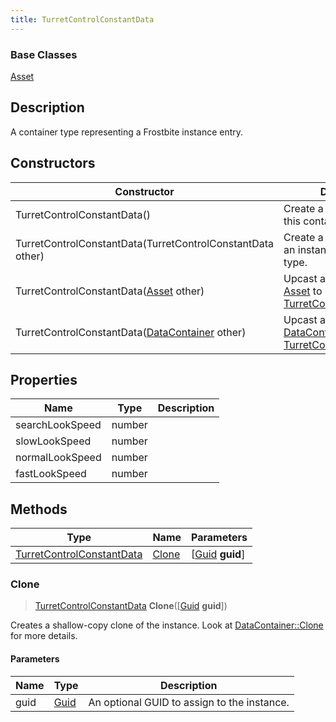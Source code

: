 ```yaml
---
title: TurretControlConstantData
---
```

### Base Classes

[Asset](/vext/ref/fb/asset/)

## Description

A container type representing a Frostbite instance entry.

## Constructors

| Constructor                                                                          | Description                                                                                                                               |
| ------------------------------------------------------------------------------------ | ----------------------------------------------------------------------------------------------------------------------------------------- |
| TurretControlConstantData()                                                          | Create a new instance of this container type.                                                                                             |
| TurretControlConstantData(TurretControlConstantData other)                           | Create a reference copy of an instance of the same type.                                                                                  |
| TurretControlConstantData([Asset](/vext/ref/fb/asset/) other)                                      | Upcast an instance of type [Asset](/vext/ref/fb/asset/) to [TurretControlConstantData](/vext/ref/fb/turretcontrolconstantdata/).                                      |
| TurretControlConstantData([DataContainer](/vext/ref/shared/class/datacontainer) other) | Upcast an instance of type [DataContainer](/vext/ref/shared/class/datacontainer) to [TurretControlConstantData](/vext/ref/fb/turretcontrolconstantdata/). |

## Properties

| Name            | Type   | Description |
| --------------- | ------ | ----------- |
| searchLookSpeed | number |             |
| slowLookSpeed   | number |             |
| normalLookSpeed | number |             |
| fastLookSpeed   | number |             |

## Methods

| Type                                                   | Name            | Parameters                                     |
| ------------------------------------------------------ | --------------- | ---------------------------------------------- |
| [TurretControlConstantData](/vext/ref/fb/turretcontrolconstantdata/) | [Clone](#clone) | \[[Guid](/vext/ref/shared/class/guid) **guid**\] |

### Clone

> [TurretControlConstantData](/vext/ref/fb/turretcontrolconstantdata/) **Clone**(\[[Guid](/vext/ref/shared/class/guid) **guid**\])

Creates a shallow-copy clone of the instance. Look at [DataContainer::Clone](/vext/ref/shared/class/datacontainer#clone) for more details.

#### Parameters

| Name | Type         | Description                                 |
| ---- | ------------ | ------------------------------------------- |
| guid | [Guid](/vext/ref/shared/class/guid/) | An optional GUID to assign to the instance. |
